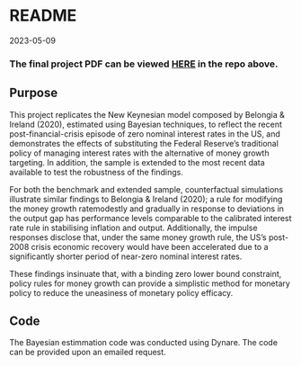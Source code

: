 README
================
2023-05-09

### The final project PDF can be viewed [HERE](https://github.com/TianCater/ATS_BVAR_Project_19025831/blob/main/19025831/19025831.pdf) in the repo above.

## Purpose

This project replicates the New Keynesian model composed by Belongia &
Ireland (2020), estimated using Bayesian techniques, to reflect the
recent post-financial-crisis episode of zero nominal interest rates in
the US, and demonstrates the effects of substituting the Federal
Reserve’s traditional policy of managing interest rates with the
alternative of money growth targeting. In addition, the sample is
extended to the most recent data available to test the robustness of the
findings.

For both the benchmark and extended sample, counterfactual simulations
illustrate similar findings to Belongia & Ireland (2020); a rule for
modifying the money growth ratemodestly and gradually in response to
deviations in the output gap has performance levels comparable to the
calibrated interest rate rule in stabilising inflation and output.
Additionally, the impulse responses disclose that, under the same money
growth rule, the US’s post-2008 crisis economic recovery would have been
accelerated due to a significantly shorter period of near-zero nominal
interest rates.

These findings insinuate that, with a binding zero lower bound
constraint, policy rules for money growth can provide a simplistic
method for monetary policy to reduce the uneasiness of monetary policy
efficacy.

## Code

The Bayesian estimmation code was conducted using Dynare. The code can
be provided upon an emailed request.
